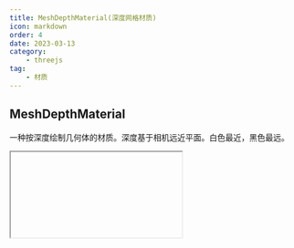 ```yaml
---
title: MeshDepthMaterial(深度网格材质)
icon: markdown
order: 4
date: 2023-03-13
category:
    - threejs
tag:
    - 材质
---
```


## MeshDepthMaterial

一种按深度绘制几何体的材质。深度基于相机远近平面。白色最近，黑色最远。

<IFrame url="https://luotainxu-demo.netlify.app/#/threejs/material/meshDepthMaterial"/>

## 构造器

### parameters : Object

parameters - (可选)用于定义材质外观的对象，具有一个或多个属性。材质的任何属性都可以从此处传入(包括从Material继承的任何属性)

## 属性

共有属性请参见其基类[Material](/threejs/材质/材质.md)

### .alphaMap : Texture

alpha贴图是一张灰度纹理，用于控制整个表面的不透明度。（黑色：完全透明；白色：完全不透明）。 默认值为null

仅使用纹理的颜色，忽略alpha通道（如果存在）。 对于RGB和RGBA纹理，WebGL渲染器在采样此纹理时将使用绿色通道， 因为在DXT压缩和未压缩RGB 565格式中为绿色提供了额外的精度。 Luminance-only以及luminance/alpha纹理也仍然有效

### .depthPacking : Constant

depth packing的编码。默认为BasicDepthPacking。

### .displacementMap : Texture

位移贴图会影响网格顶点的位置，与仅影响材质的光照和阴影的其他贴图不同，移位的顶点可以投射阴影，阻挡其他对象，以及充当真实的几何体。 位移纹理是指：网格的所有顶点被映射为图像中每个像素的值（白色是最高的），并且被重定位。

### .displacementScale : Float

位移贴图对网格的影响程度（黑色是无位移，白色是最大位移）。如果没有设置位移贴图，则不会应用此值。默认值为1。

### .displacementBias : Float

位移贴图在网格顶点上的偏移量。如果没有设置位移贴图，则不会应用此值。默认值为0。

### .map : Texture

颜色贴图。可以选择包括一个alpha通道，通常与.transparent 或.alphaTest。默认为null。

### .wireframe : Boolean

将几何体渲染为线框。默认值为false（即渲染为平滑着色）。

### .wireframeLinewidth : Float

控制线框宽度。默认值为1。

由于OpenGL Core Profile 与大多数平台上WebGL渲染器限制，无论如何设置该值，线宽始终为1。

## 方法

共有方法请参见其基类[Material](/threejs/材质/材质.md)
